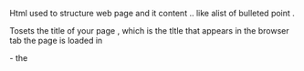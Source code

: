 Html used to structure web page and it content .. like alist of bulleted point . 


Tosets the title of your page , which is the tltle that appears in the browser tab the page is loaded in 

<title></title>- the <title>element


To add a link , we need to use a simple element - <a> - "a" being the short form for "anchor"

<a>word</a>


In CSS, consider styling a list with li elements representing different types of fruits. Would you know what part of the DOM is being selected with div > ul > li, or .fruits__item?

Semantics in HTML
In HTML, for example, the <h1> element is a semantic element, which gives the text it wraps around the role (or meaning) of "a top level heading on your page."



The wireframes of your own app or product, take a look at some examples of wireframes. This will give you some inspiration for your own wireframes, as well as giving you an idea of the variety of ways of creating them. Some people like to draw their wireframes by hand, others feel more comfortable using software like Invision, or Balsamiq to create theirs. We’ll go through some of the tools you can use to create wireframes shortly, but it’s important to emphasize that how you make yours is up to you: some people feel more creative when sat at their computer, while others prefer to have a pen and paper in hand.


